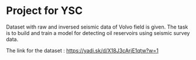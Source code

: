 # Project for YSC

Dataset with raw and inversed seismic data of Volvo field is given. The task is to build and train a model for detecting oil reservoirs using seismic survey data.  

The link for the dataset : https://yadi.sk/d/X18J3cArjE1qtw?w=1
